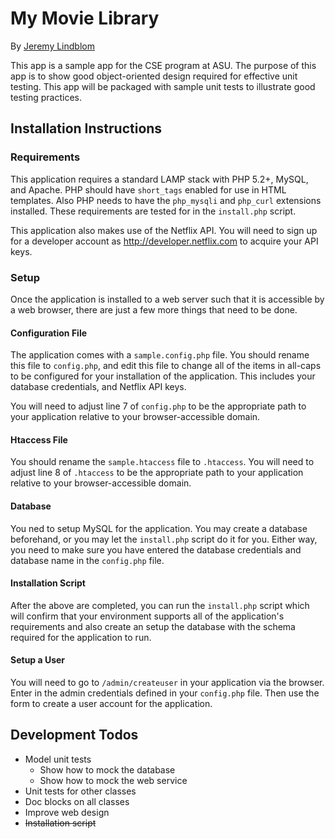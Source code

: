 # My Movie Library

By [Jeremy Lindblom](http://webdevilaz.com)

This app is a sample app for the CSE program at ASU. The purpose of this app is
to show good object-oriented design required for effective unit testing. This
app will be packaged with sample unit tests to illustrate good testing
practices.

## Installation Instructions

### Requirements

This application requires a standard LAMP stack with PHP 5.2+, MySQL, and
Apache. PHP should have `short_tags` enabled for use in HTML templates. Also PHP
needs to have the `php_mysqli` and `php_curl` extensions installed. These
requirements are tested for in the `install.php` script.

This application also makes use of the Netflix API. You will need to sign up for
a developer account as <http://developer.netflix.com> to acquire your API keys.

### Setup

Once the application is installed to a web server such that it is accessible by
a web browser, there are just a few more things that need to be done.

#### Configuration File

The application comes with a `sample.config.php` file. You should rename this
file to `config.php`, and edit this file to change all of the items in all-caps
to be configured for your installation of the application. This includes your
database credentials, and Netflix API keys.

You will need to adjust line 7 of `config.php` to be the appropriate path to
your application relative to your browser-accessible domain.

#### Htaccess File

You should rename the `sample.htaccess` file to `.htaccess`. You will need to
adjust line 8 of `.htaccess` to be the appropriate path to your application
relative to your browser-accessible domain.

#### Database

You ned to setup MySQL for the application. You may create a database
beforehand, or you may let the `install.php` script do it for you. Either way,
you need to make sure you have entered the database credentials and database
name in the `config.php` file.

#### Installation Script

After the above are completed, you can run the `install.php` script which will
confirm that your environment supports all of the application's requirements and
also create an setup the database with the schema required for the application
to run.

#### Setup a User

You will need to go to `/admin/createuser` in your application via the browser.
Enter in the admin credentials defined in your `config.php` file. Then use the
form to create a user account for the application.

## Development Todos

- Model unit tests
    - Show how to mock the database
    - Show how to mock the web service
- Unit tests for other classes
- Doc blocks on all classes
- Improve web design
- <s>Installation script</s>